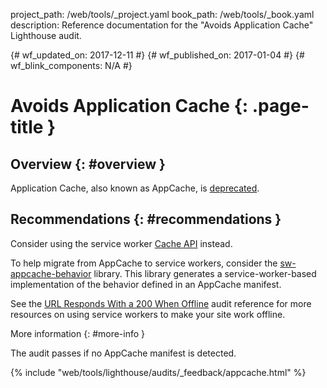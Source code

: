 project_path: /web/tools/_project.yaml
book_path: /web/tools/_book.yaml
description: Reference documentation for the "Avoids Application Cache" Lighthouse audit.

{# wf_updated_on: 2017-12-11 #}
{# wf_published_on: 2017-01-04 #}
{# wf_blink_components: N/A #}

# Avoids Application Cache  {: .page-title }

## Overview {: #overview }

Application Cache, also known as AppCache, is [deprecated][deprecated].

[deprecated]: https://html.spec.whatwg.org/multipage/browsers.html#offline

## Recommendations {: #recommendations }

Consider using the service worker [Cache API][API] instead.

To help migrate from AppCache to service workers, consider the
[sw-appcache-behavior][sw-appcache-behavior] library. This library generates a
service-worker-based implementation of the behavior defined in an AppCache
manifest.

See the [URL Responds With a 200 When Offline](http-200-when-offline) audit
reference for more resources on using service workers to make your site work
offline.

[API]: https://developer.mozilla.org/en-US/docs/Web/API/Cache

[sw-appcache-behavior]: https://github.com/GoogleChrome/sw-appcache-behavior

More information {: #more-info }

The audit passes if no AppCache manifest is detected.


{% include "web/tools/lighthouse/audits/_feedback/appcache.html" %}
